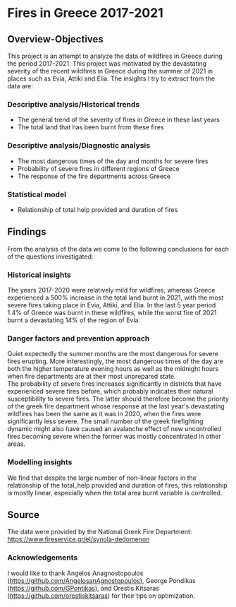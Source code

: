 # Fires in Greece 2017-2021 

## Overview-Objectives
This project is an attempt to analyze the data of wildfires in Greece during the period 2017-2021. This project was motivated by the devastating severity of the recent wildfires in Greece during the summer of 2021 in places such as Evia, Attiki and Elia. The insights I try to extract from the data are: 
### **Descriptive analysis/Historical trends**
* The general trend of the severity of fires in Greece in these last years
* The total land that has been burnt from these fires
### **Descriptive analysis/Diagnostic analysis**
* The most dangerous times of the day and months for severe fires
* Probability of severe fires in different regions of Greece
* The response of the fire departments across Greece
### **Statistical model**
* Relationship of total help provided and duration of fires

## Findings
From the analysis of the data we come to the following conclusions for each of the questions investigated:
### **Historical insights**
The years 2017-2020 were relatively mild for wildfires, whereas Greece experienced a 500% increase in the total land burnt in 2021, with the most severe fires taking place in Evia, Attiki, and Elia. In the last 5 year period 1.4% of Greece was burnt in these wildfires, while the worst fire of 2021 burnt a devastating 14% of the region of Evia.
### **Danger factors and prevention approach**
Quiet expectedly the summer months are the most dangerous for severe fires erupting. More interestingly, the most dangerous times of the day are both the higher temperature evening hours as well as the midnight hours when fire departments are at their most unprepared state.\
The probability of severe fires increases significantly in districts that have experienced severe fires before, which probably indicates their natural susceptibility to severe fires. The latter should therefore become the priority of the greek fire department whose response at the last year's devastating wildfires has been the same as it was in 2020, when the fires were significantly less severe. The small number of the greek firefighting dynamic might also have caused an avalanche effect of new uncontrolled fires becoming severe when the former was mostly concentrated in other areas.
### **Modelling insights**
We find that despite the large number of non-linear factors in the relationship of the total_help provided and duration of fires, this relationship is mostly linear, especially when the total area burnt variable is controlled.
  
  
## **Source**
The data were provided by the National Greek Fire Department: https://www.fireservice.gr/el/synola-dedomenon






### Acknowledgements
I would like to thank Angelos Anagnostopoulos (https://github.com/AngelosanAgnostopoulos), George Pondikas (https://github.com/GPontikas), and Orestis Kitsaras (https://github.com/orestiskitsaras) for their tips on optimization.


